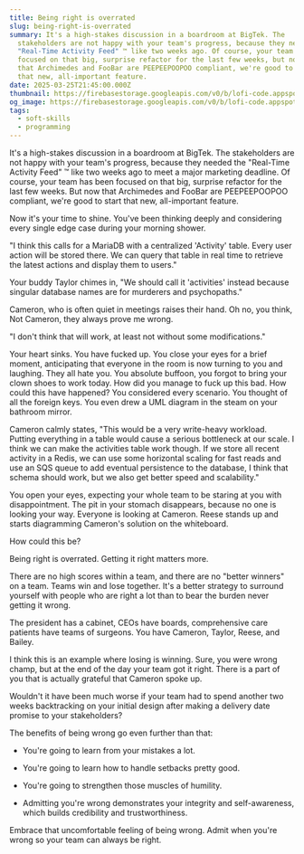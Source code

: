 ```yaml
---
title: Being right is overrated
slug: being-right-is-overrated
summary: It's a high-stakes discussion in a boardroom at BigTek. The
  stakeholders are not happy with your team's progress, because they needed the
  "Real-Time Activity Feed" ™️ like two weeks ago. Of course, your team has been
  focused on that big, surprise refactor for the last few weeks, but now that
  that Archimedes and FooBar are PEEPEEPOOPOO compliant, we're good to start
  that new, all-important feature.
date: 2025-03-25T21:45:00.000Z
thumbnail: https://firebasestorage.googleapis.com/v0/b/lofi-code.appspot.com/o/images%2Ftdtm4_clown%203x1.jpg?alt=media&token=c957fa6f-f715-4855-ae08-5c8fb0a564b4
og_image: https://firebasestorage.googleapis.com/v0/b/lofi-code.appspot.com/o/images%2Fmkc6d_clown16x9.jpg?alt=media&token=e480a4c5-662d-41be-8d72-862bb1351e1f
tags:
  - soft-skills
  - programming
---
```

It's a high-stakes discussion in a boardroom at BigTek. The stakeholders are not happy with your team's progress, because they needed the "Real-Time Activity Feed" ™️ like two weeks ago to meet a major marketing deadline. Of course, your team has been focused on that big, surprise refactor for the last few weeks. But now that Archimedes and FooBar are PEEPEEPOOPOO compliant, we're good to start that new, all-important feature.

Now it's your time to shine. You've been thinking deeply and considering every single edge case during your morning shower.

"I think this calls for a MariaDB with a centralized 'Activity' table. Every user action will be stored there. We can query that table in real time to retrieve the latest actions and display them to users."

Your buddy Taylor chimes in, "We should call it 'activities' instead because singular database names are for murderers and psychopaths."

Cameron, who is often quiet in meetings raises their hand. Oh no, you think, Not Cameron, they always prove me wrong.

"I don't think that will work, at least not without some modifications."

Your heart sinks. You have fucked up. You close your eyes for a brief moment, anticipating that everyone in the room is now turning to you and laughing. They all hate you. You absolute buffoon, you forgot to bring your clown shoes to work today. How did you manage to fuck up this bad. How could this have happened? You considered every scenario. You thought of all the foreign keys. You even drew a UML diagram in the steam on your bathroom mirror.

Cameron calmly states, "This would be a very write-heavy workload. Putting everything in a table would cause a serious bottleneck at our scale. I think we can make the activities table work though. If we store all recent activity in a Redis, we can use some horizontal scaling for fast reads and use an SQS queue to add eventual persistence to the database, I think that schema should work, but we also get better speed and scalability."

You open your eyes, expecting your whole team to be staring at you with disappointment. The pit in your stomach disappears, because no one is looking your way. Everyone is looking at Cameron. Reese stands up and starts diagramming Cameron's solution on the whiteboard.

How could this be?



Being right is overrated. Getting it right matters more.

There are no high scores within a team, and there are no "better winners" on a team. Teams win and lose together. It's a better strategy to surround yourself with people who are right a lot than to bear the burden never getting it wrong.

The president has a cabinet, CEOs have boards, comprehensive care patients have teams of surgeons. You have Cameron, Taylor, Reese, and Bailey.

I think this is an example where losing is winning. Sure, you were wrong champ, but at the end of the day your team got it right. There is a part of you that is actually grateful that Cameron spoke up.

Wouldn't it have been much worse if your team had to spend another two weeks backtracking on your initial design after making a delivery date promise to your stakeholders?

The benefits of being wrong go even further than that:

* You're going to learn from your mistakes a lot.

* You're going to learn how to handle setbacks pretty good.

* You're going to strengthen those muscles of humility.

* Admitting you're wrong demonstrates your integrity and self-awareness, which builds credibility and trustworthiness.

Embrace that uncomfortable feeling of being wrong. Admit when you're wrong so your team can always be right.
